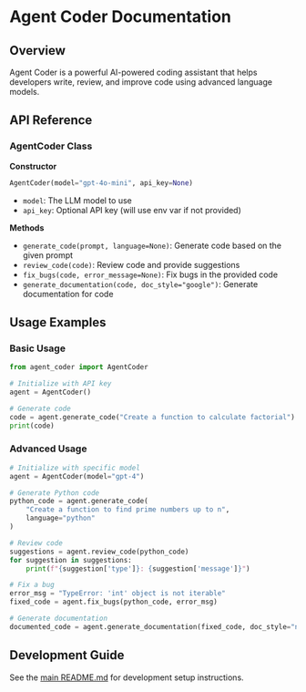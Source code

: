 # Agent Coder Documentation

## Overview

Agent Coder is a powerful AI-powered coding assistant that helps developers write, review, and improve code using advanced language models.

## API Reference

### AgentCoder Class

**Constructor**

```python
AgentCoder(model="gpt-4o-mini", api_key=None)
```

- `model`: The LLM model to use
- `api_key`: Optional API key (will use env var if not provided)

**Methods**

- `generate_code(prompt, language=None)`: Generate code based on the given prompt
- `review_code(code)`: Review code and provide suggestions
- `fix_bugs(code, error_message=None)`: Fix bugs in the provided code
- `generate_documentation(code, doc_style="google")`: Generate documentation for code

## Usage Examples

### Basic Usage

```python
from agent_coder import AgentCoder

# Initialize with API key
agent = AgentCoder()

# Generate code
code = agent.generate_code("Create a function to calculate factorial")
print(code)
```

### Advanced Usage

```python
# Initialize with specific model
agent = AgentCoder(model="gpt-4")

# Generate Python code
python_code = agent.generate_code(
    "Create a function to find prime numbers up to n",
    language="python"
)

# Review code
suggestions = agent.review_code(python_code)
for suggestion in suggestions:
    print(f"{suggestion['type']}: {suggestion['message']}")

# Fix a bug
error_msg = "TypeError: 'int' object is not iterable"
fixed_code = agent.fix_bugs(python_code, error_msg)

# Generate documentation
documented_code = agent.generate_documentation(fixed_code, doc_style="numpy")
```

## Development Guide

See the [main README.md](../README.md) for development setup instructions.